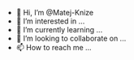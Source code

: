 - 👋 Hi, I’m @Matej-Knize
- 👀 I’m interested in ...
- 🌱 I’m currently learning ...
- 💞️ I’m looking to collaborate on ...
- 📫 How to reach me ...

<!---
Matej-Knize/Matej-Knize is a ✨ special ✨ repository because its `README.md` (this file) appears on your GitHub profile.
You can click the Preview link to take a look at your changes.
--->
